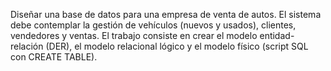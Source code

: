 Diseñar una base de datos para una empresa de venta de autos. El sistema debe contemplar la gestión de vehículos (nuevos y usados), clientes, vendedores y ventas. El trabajo consiste en crear el modelo entidad-relación (DER), el modelo relacional lógico y el modelo físico (script SQL con CREATE TABLE).